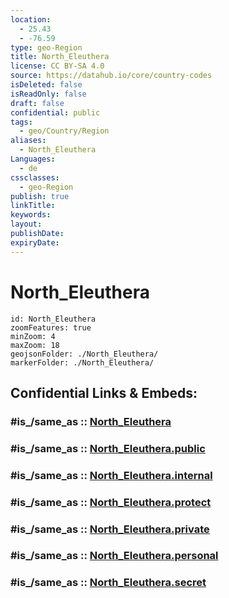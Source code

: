 ```yaml
---
location:
  - 25.43
  - -76.59
type: geo-Region
title: North_Eleuthera
license: CC BY-SA 4.0
source: https://datahub.io/core/country-codes
isDeleted: false
isReadOnly: false
draft: false
confidential: public
tags:
  - geo/Country/Region
aliases:
  - North_Eleuthera
Languages:
  - de
cssclasses:
  - geo-Region
publish: true
linkTitle:
keywords:
layout:
publishDate:
expiryDate:
---
```


# North_Eleuthera

```leaflet
id: North_Eleuthera
zoomFeatures: true 
minZoom: 4 
maxZoom: 18
geojsonFolder: ./North_Eleuthera/
markerFolder: ./North_Eleuthera/
```


## Confidential Links & Embeds: 

### #is_/same_as :: [North_Eleuthera](/_Standards/Earth/Continent/America~Caribbean/Bahamas/Districts~Bahamas/North_Eleuthera.md) 

### #is_/same_as :: [North_Eleuthera.public](/_public/Earth/Continent/America~Caribbean/Bahamas/Districts~Bahamas/North_Eleuthera.public.md) 

### #is_/same_as :: [North_Eleuthera.internal](/_internal/Earth/Continent/America~Caribbean/Bahamas/Districts~Bahamas/North_Eleuthera.internal.md) 

### #is_/same_as :: [North_Eleuthera.protect](/_protect/Earth/Continent/America~Caribbean/Bahamas/Districts~Bahamas/North_Eleuthera.protect.md) 

### #is_/same_as :: [North_Eleuthera.private](/_private/Earth/Continent/America~Caribbean/Bahamas/Districts~Bahamas/North_Eleuthera.private.md) 

### #is_/same_as :: [North_Eleuthera.personal](/_personal/Earth/Continent/America~Caribbean/Bahamas/Districts~Bahamas/North_Eleuthera.personal.md) 

### #is_/same_as :: [North_Eleuthera.secret](/_secret/Earth/Continent/America~Caribbean/Bahamas/Districts~Bahamas/North_Eleuthera.secret.md)

